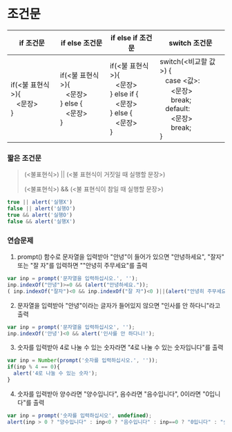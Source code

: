 # 조건문

| if 조건문                                   | if else 조건문                              | if else if 조건문                           | switch 조건문                               |
| ---------------------------------------- | ---------------------------------------- | ---------------------------------------- | ---------------------------------------- |
| if(<불 표현식>){<br />&nbsp;&nbsp;&nbsp;<문장><br />} | if(<불 표현식>){<br />&nbsp;&nbsp;&nbsp;<문장><br />} else {<br />&nbsp;&nbsp;&nbsp;<문장><br />} | if(<불 표현식>){<br />&nbsp;&nbsp;&nbsp;<문장><br />} else if {<br />&nbsp;&nbsp;&nbsp;<문장><br />} else {<br />&nbsp;&nbsp;&nbsp;<문장><br />} | switch(<비교할 값>) {<br />&nbsp;&nbsp;&nbsp;case <값>:<br />&nbsp;&nbsp;&nbsp;&nbsp;&nbsp;&nbsp;<문장><br />&nbsp;&nbsp;&nbsp;&nbsp;&nbsp;&nbsp;break;<br />&nbsp;&nbsp;&nbsp;default:<br />&nbsp;&nbsp;&nbsp;&nbsp;&nbsp;&nbsp;<문장><br />&nbsp;&nbsp;&nbsp;&nbsp;&nbsp;&nbsp;break;<br />} |

### 짧은 조건문

> (<불표현식>) || (<불 표현식이 거짓일 때 실행할 문장>)
>
> (<불표현식>) && (<불 표현식이 참일 때 실행할 문장>)

```javascript
true || alert('실행X')
false || alert('실행O')
true && alert('실행O')
false && alert('실행X')
```



### 연습문제

1. prompt() 함수로 문자열을 입력받아 "안녕"이 들어가 있으면 "안녕하세요", 
   "잘자" 또는 "잘 자"를 입력하면 ""안녕히 주무세요"를 출력

```javascript
var inp = prompt('문자열을 입력하십시오.', '');
inp.indexOf("안녕")>=0 && (alert("안녕하세요."));
( inp.indexOf("잘자")<0 && inp.indexOf("잘 자")<0 )||(alert("안녕히 주무세요."))
```

2. 문자열을 입력받아 "안녕"이라는 글자가 들어있지 않으면 "인사를 안 하다니"라고 출력

```javascript
var inp = prompt('문자열을 입력하십시오', '');
inp.indexOf('안녕')<0 && alert('인사를 안 하다니!');
```

3. 숫자를 입력받아 4로 나눌 수 있는 숫자라면 "4로 나눌 수 있는 숫자입니다"를 출력

```javascript
var inp = Number(prompt('숫자를 입력하십시오.', ''));
if(inp % 4 == 0){
  alert('4로 나눌 수 있는 숫자');
}
```

4. 숫자를 입력받아 양수라면 "양수입니다", 음수라면 "음수입니다", 0이라면 "0입니다"를 출력

```javascript
var inp = prompt('숫자를 입력하십시오', undefined);
alert(inp > 0 ? "양수입니다" : inp<0 ? "음수입니다" : inp==0 ? "0입니다" : "숫자가 아닙니다");
```

